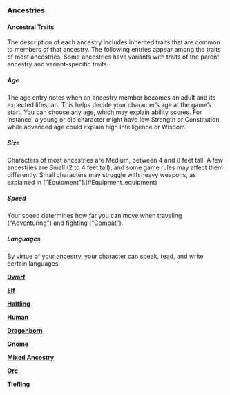 ### Ancestries

#### Ancestral Traits
The description of each ancestry includes inherited traits that are common to members of that ancestry.
The following entries appear among the traits of most ancestries.
Some ancestries have variants with traits of the parent ancestry and variant-specific traits.

##### Age
The age entry notes when an ancestry member becomes an adult and its expected lifespan.
This helps decide your character’s age at the game’s start.
You can choose any age, which may explain ability scores.
For instance, a young or old character might have low Strength or Constitution, while advanced age could explain high Intelligence or Wisdom.

##### Size
Characters of most ancestries are Medium, between 4 and 8 feet tall.
A few ancestries are Small (2 to 4 feet tall), and some game rules may affect them differently.
Small characters may struggle with heavy weapons, as explained in ["Equipment"].(#Equipment_equipment)

##### Speed
Your speed determines how far you can move when traveling (["Adventuring"](#Adventuring_adventuring)) and fighting ([“Combat”](#Combat_combat)).

##### Languages
By virtue of your ancestry, your character can speak, read, and write certain languages.

[**Dwarf**](./Ancestries/Dwarf.md)

[**Elf**](./Ancestries/Elf.md)

[**Halfling**](./Ancestries/Halfling.md)

[**Human**](./Ancestries/Human.md)

[**Dragonborn**](./Ancestries/Dragonborn.md)

[**Gnome**](./Ancestries/Gnome.md)

[**Mixed Ancestry**](./Ancestries/Mixed_Ancestry.md)

[**Orc**](./Ancestries/Orc.md)

[**Tiefling**](./Ancestries/Tiefling.md)
